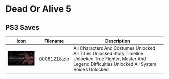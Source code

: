 # Dead Or Alive 5

## PS3 Saves

| Icon | Filename | Description |
|------|----------|-------------|
| ![Dead Or Alive 5](ICON0.PNG) | [00061218.zip](00061218.zip) | All Characters And Costumes Unlocked All Titles Unlocked Story Timeline Unlocked True Fighter, Master And Legend Difficulties Unlocked All System Voices Unlocked |
